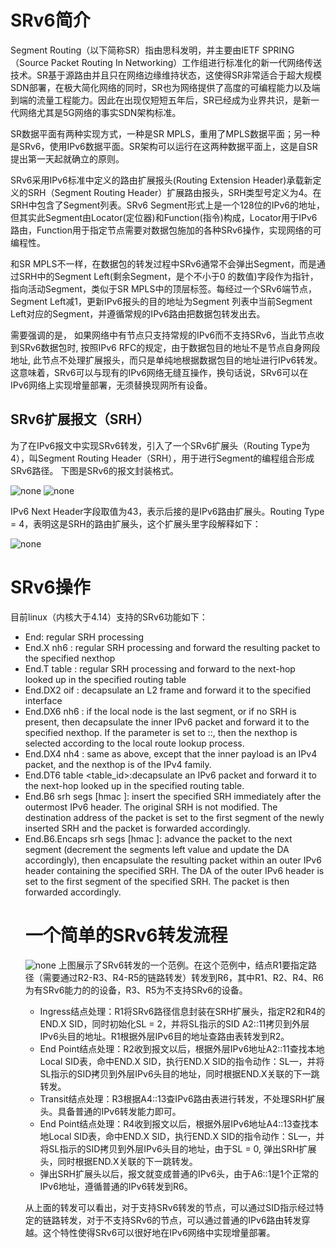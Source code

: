 # SRv6简介

Segment Routing（以下简称SR）指由思科发明，并主要由IETF SPRING（Source Packet Routing In Networking）工作组进行标准化的新一代网络传送技术。SR基于源路由并且只在网络边缘维持状态，这使得SR非常适合于超大规模SDN部署，在极大简化网络的同时，SR也为网络提供了高度的可编程能力以及端到端的流量工程能力。因此在出现仅短短五年后，SR已经成为业界共识，是新一代网络尤其是5G网络的事实SDN架构标准。

SR数据平面有两种实现方式，一种是SR MPLS，重用了MPLS数据平面；另一种是SRv6，使用IPv6数据平面。SR架构可以运行在这两种数据平面上，这是自SR提出第一天起就确立的原则。

SRv6采用IPv6标准中定义的路由扩展报头(Routing Extension Header)承载新定义的SRH（Segment Routing Header）扩展路由报头，SRH类型号定义为4。在SRH中包含了Segment列表。SRv6 Segment形式上是一个128位的IPv6的地址，但其实此Segment由Locator(定位器)和Function(指令)构成，Locator用于IPv6路由，Function用于指定节点需要对数据包施加的各种SRv6操作，实现网络的可编程性。

和SR MPLS不一样，在数据包的转发过程中SRv6通常不会弹出Segment，而是通过SRH中的Segment Left(剩余Segment，是个不小于0 的数值)字段作为指针，指向活动Segment，类似于SR MPLS中的顶层标签。每经过一个SRv6端节点，Segment Left减1，更新IPv6报头的目的地址为Segment 列表中当前Segment Left对应的Segment，并遵循常规的IPv6路由把数据包转发出去。

需要强调的是， 如果网络中有节点只支持常规的IPv6而不支持SRv6，当此节点收到SRv6数据包时, 按照IPv6 RFC的规定，由于数据包目的地址不是节点自身网段地址, 此节点不处理扩展报头，而只是单纯地根据数据包目的地址进行IPv6转发。这意味着，SRv6可以与现有的IPv6网络无缝互操作，换句话说，SRv6可以在IPv6网络上实现增量部署，无须替换现网所有设备。

## SRv6扩展报文（SRH）

为了在IPv6报文中实现SRv6转发，引入了一个SRv6扩展头（Routing Type为4），叫Segment Routing Header（SRH），用于进行Segment的编程组合形成SRv6路径。
下图是SRv6的报文封装格式。

![none](https://github.com/nokia-t1zhou/segment-routing-step-by-step/blob/master/SRv6%20introduction/ipv6_header.png)
![none](https://github.com/nokia-t1zhou/segment-routing-step-by-step/blob/master/SRv6%20introduction/SRH_1.png)

IPv6 Next Header字段取值为43，表示后接的是IPv6路由扩展头。Routing Type = 4，表明这是SRH的路由扩展头，这个扩展头里字段解释如下：

![none](https://github.com/nokia-t1zhou/segment-routing-step-by-step/blob/master/SRv6%20introduction/SRH_fileds.JPG)

# SRv6操作

目前linux（内核大于4.14）支持的SRv6功能如下：
- End: regular SRH processing
- End.X nh6 <nexthop>: regular SRH processing and forward the resulting packet to the specified nexthop
- End.T table <table>: regular SRH processing and forward to the next-hop looked up in the specified routing table
- End.DX2 oif <interface>: decapsulate an L2 frame and forward it to the specified interface
- End.DX6 nh6 <nexthop>: if the local node is the last segment, or if no SRH is present, then decapsulate the inner IPv6 packet and forward it to the specified nexthop. If the parameter is set to ::, then the nexthop is selected according to the local route lookup process.
- End.DX4 nh4 <nexthop>: same as above, except that the inner payload is an IPv4 packet, and the nexthop is of the IPv4 family.
- End.DT6 table <table_id>:decapsulate an IPv6 packet and forward it to the next-hop looked up in the specified routing table.
- End.B6 srh segs <segments> [hmac <keyid>]: insert the specified SRH immediately after the outermost IPv6 header. The original SRH is not modified. The destination address of the packet is set to the first segment of the newly inserted SRH and the packet is forwarded accordingly.
- End.B6.Encaps srh segs <segments> [hmac <keyid>]: advance the packet to the next segment (decrement the segments left value and update the DA accordingly), then encapsulate the resulting packet within an outer IPv6 header containing the specified SRH. The DA of the outer IPv6 header is set to the first segment of the specified SRH. The packet is then forwarded accordingly.

# 一个简单的SRv6转发流程

![none](https://github.com/nokia-t1zhou/segment-routing-step-by-step/blob/master/SRv6%20introduction/follow.png)
上图展示了SRv6转发的一个范例。在这个范例中，结点R1要指定路径（需要通过R2-R3、R4-R5的链路转发）转发到R6，其中R1、R2、R4、R6为有SRv6能力的的设备，R3、R5为不支持SRv6的设备。

- Ingress结点处理：R1将SRv6路径信息封装在SRH扩展头，指定R2和R4的END.X SID，同时初始化SL = 2，并将SL指示的SID A2::11拷贝到外层IPv6头目的地址。R1根据外层IPv6目的地址查路由表转发到R2。
- End Point结点处理：R2收到报文以后，根据外层IPv6地址A2::11查找本地Local SID表，命中END.X SID，执行END.X SID的指令动作：SL—，并将SL指示的SID拷贝到外层IPv6头目的地址，同时根据END.X关联的下一跳转发。
- Transit结点处理：R3根据A4::13查IPv6路由表进行转发，不处理SRH扩展头。具备普通的IPv6转发能力即可。
- End Point结点处理：R4收到报文以后，根据外层IPv6地址A4::13查找本地Local SID表，命中END.X SID，执行END.X SID的指令动作：SL—，并将SL指示的SID拷贝到外层IPv6头目的地址，由于SL = 0, 弹出SRH扩展头，同时根据END.X关联的下一跳转发。
- 弹出SRH扩展头以后，报文就变成普通的IPv6头，由于A6::1是1个正常的IPv6地址，遵循普通的IPv6转发到R6。

从上面的转发可以看出，对于支持SRv6转发的节点，可以通过SID指示经过特定的链路转发，对于不支持SRv6的节点，可以通过普通的IPv6路由转发穿越。这个特性使得SRv6可以很好地在IPv6网络中实现增量部署。

